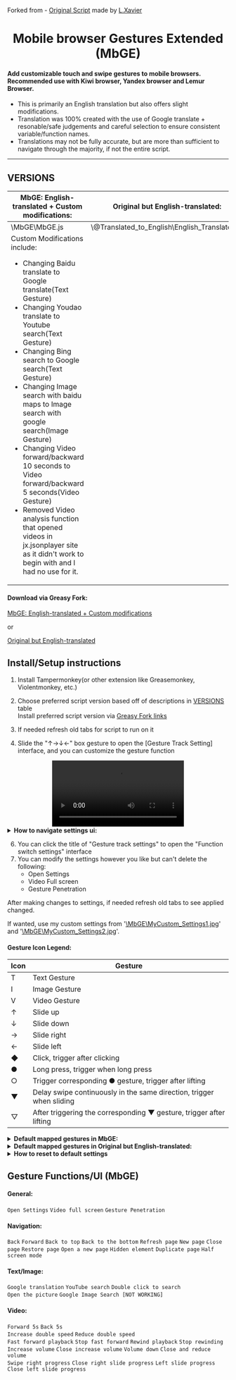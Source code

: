 Forked from - [Original Script](https://greasyfork.org/en/scripts/375806-%E6%89%8B%E6%9C%BA%E6%B5%8F%E8%A7%88%E5%99%A8%E8%A7%A6%E6%91%B8%E6%89%8B%E5%8A%BF) made by [L.Xavier](https://greasyfork.org/en/users/128493-l-xavier)

<h1 align="center">
Mobile browser Gestures Extended (MbGE)
</h1>


<h4>
Add customizable touch and swipe gestures to mobile browsers. Recommended use with Kiwi browser, Yandex browser and Lemur Browser.
</h4>

- This is primarily an English translation but also offers slight modifications. 
- Translation was 100% created with the use of Google translate + resonable/safe judgements and careful selection to ensure consistent variable/function names.
- Translations may not be fully accurate, but are more than sufficient to navigate through the majority, if not the entire script.
***
<h2>
VERSIONS
</h2>

<table>
<thead>
  <tr>
    <th>MbGE: English-translated + Custom modifications:</th>
    <th>Original but English-translated:</th>
    <th>Original script:</th>
  </tr>
</thead>
<tbody>
  <tr>
    <td>\MbGE\MbGE.js</td>
    <td>\@Translated_to_English\English_Translated.js</td>
    <td>\@Original\Original.js</td>
  </tr>
  <tr>
    <td>Custom Modifications include:
      <ul>
        <li>Changing Baidu translate to Google translate(Text Gesture)</li>
        <li>Changing Youdao translate to Youtube search(Text Gesture)</li>
        <li>Changing Bing search to Google search(Text Gesture)</li>
        <li>Changing Image search with baidu maps to Image search with google search(Image Gesture)</li>
        <li>Changing Video forward/backward 10 seconds to Video forward/backward 5 seconds(Video Gesture)</li>
        <li>Removed Video analysis function that opened videos in jx.jsonplayer site as it didn't work to begin with and I had no use for it.</li>
      </ul>
    </td>
    <td></td>
    <td></td>
  </tr>
</tbody>
</table>

<h4>
Download via Greasy Fork:
</h4>

[MbGE: English-translated + Custom modifications](https://greasyfork.org/en/scripts/466269-mobile-browser-gestures-extended-mbge)  

or  

[Original but English-translated](https://greasyfork.org/en/scripts/466268-mobile-browser-touch-gestures-english-translated)  


<h2>
Install/Setup instructions
</h2>

1. Install Tampermonkey(or other extension like Greasemonkey, Violentmonkey, etc.)  
3. Choose preferred script version based off of descriptions in [VERSIONS](https://github.com/Crunchbits/Mobile-browser-Gestures-Extended-MbGE#versions) table  
Install preferred script version via [Greasy Fork links](https://github.com/Crunchbits/Mobile-browser-Gestures-Extended-MbGE#download-via-greasy-fork)   

4. If needed refresh old tabs for script to run on it  

5. Slide the "↑→↓←" box gesture to open the [Gesture Track Setting] interface, and you can customize the gesture function  

<div align="center">
  <video src="https://github.com/Crunchbits/Mobile-browser-Gestures-Extended-MbGE/assets/87384615/1e878387-132c-4b0e-a434-abfc6c810fc2"/>
</div>

<details>
  <summary><b>How to navigate settings ui:</b></summary>
  
  (Open image in new tab or download image to zoom in)
  ![Translated Pictures Guide](https://github.com/Crunchbits/Mobile-browser-Gestures-Extended-MbGE/assets/87384615/9484af5e-4bce-40cb-83c7-64e2f375c95f)

</details>

6. You can click the title of "Gesture track settings" to open the "Function switch settings" interface  
7. You can modify the settings however you like but can't delete the following:
    - Open Settings  
    - Video Full screen  
    - Gesture Penetration  

After making changes to settings, if needed refresh old tabs to see applied changed.  

If wanted, use my custom settings from '[\MbGE\MyCustom_Settings1.jpg](https://github.com/Crunchbits/Mobile-browser-Gestures-Extended-MbGE/blob/main/MbGE/MyCustom_Settings1.jpg)' and '[\MbGE\MyCustom_Settings2.jpg](https://github.com/Crunchbits/Mobile-browser-Gestures-Extended-MbGE/blob/main/MbGE/MyCustom_Settings2.jpg)'.

<h4>
Gesture Icon Legend:
</h4>


<table>
<thead>
  <tr>
    <th>Icon</th>
    <th>Gesture</th>
  </tr>
</thead>
<tbody>
  <tr>
    <td>T</td>
    <td>Text Gesture</td>
  </tr>
  <tr>
    <td>I</td>
    <td>Image Gesture</td>
  </tr>
  <tr>
    <td>V</td>
    <td>Video Gesture</td>
  </tr>
  <tr>
    <td>↑</td>
    <td>Slide up</td>
  </tr>
  <tr>
    <td>↓</td>
    <td>Slide down</td>
  </tr>
  <tr>
    <td>→</td>
    <td>Slide right</td>
  </tr>
  <tr>
    <td>←</td>
    <td>Slide left</td>
  </tr>
  <tr>
    <td>◆</td>
    <td> Click, trigger after clicking</td>
  </tr>
  <tr>
    <td>●</td>
    <td>Long press, trigger when long press</td>
  </tr>
  <tr>
    <td>○</td>
    <td>Trigger corresponding ● gesture, trigger after lifting</td>
  </tr>
  <tr>
    <td>▼</td>
    <td>Delay swipe continuously in the same direction, trigger when sliding</td>
  </tr>
  <tr>
    <td>▽</td>
    <td>After triggering the corresponding ▼ gesture, trigger after lifting</td>
  </tr>
</tbody>
</table>


<details>
  <summary><b>Default mapped gestures in MbGE:</b></summary>

<table>
<thead>
  <tr>
    <th>Gesture (36)</th>
    <th>Function</th>
  </tr>
</thead>
<tbody>
  <tr>
    <td>↑→↓←</td>
    <td>Open Settings</td>
  </tr>
  <tr>
    <td>◆◆</td>
    <td>Video full screen</td>
  </tr>
  <tr>
    <td>●</td>
    <td>Gesture Penetration</td>
  </tr>
  <tr>
    <td>→←</td>
    <td>Back</td>
  </tr>
  <tr>
    <td>←→</td>
    <td>Forward</td>
  </tr>
  <tr>
    <td>↓↑</td>
    <td>Back to top</td>
  </tr>
  <tr>
    <td>↑↓</td>
    <td>Back to the bottom</td>
  </tr>
  <tr>
    <td>←↓</td>
    <td>Refresh page</td>
  </tr>
  <tr>
    <td>←↑</td>
    <td>New page</td>
  </tr>
  <tr>
    <td>→↓</td>
    <td>Close page</td>
  </tr>
  <tr>
    <td>→↑</td>
    <td>Restore page</td>
  </tr>
  <tr>
    <td>↓↑●</td>
    <td>Open a new page</td>
  </tr>
  <tr>
    <td>↑↓●</td>
    <td>Hidden element</td>
  </tr>
  <tr>
    <td>↓→</td>
    <td>Duplicate page</td>
  </tr>
  <tr>
    <td>→←→</td>
    <td>Half screen mode</td>
  </tr>
  <tr>
    <td>T→↑</td>
    <td>Google translation</td>
  </tr>
  <tr>
    <td>T←↑</td>
    <td>YouTube search</td>
  </tr>
  <tr>
    <td>T◆◆</td>
    <td>Double click to search</td>
  </tr>
  <tr>
    <td>I↓↑●</td>
    <td>Open the picture</td>
  </tr>
  <tr>
    <td>I→↑●</td>
    <td>Google Image Search [NOT WORKING]</td>
  </tr>
  <tr>
    <td>V→</td>
    <td>Forward 5s</td>
  </tr>
  <tr>
    <td>V←</td>
    <td>Back 5s</td>
  </tr>
  <tr>
    <td>V↑</td>
    <td>Increase double speed</td>
  </tr>
  <tr>
    <td>V↓</td>
    <td>Reduce double speed</td>
  </tr>
  <tr>
    <td>V→●</td>
    <td>Fast forward playback</td>
  </tr>
  <tr>
    <td>V→○</td>
    <td>Stop fast forward</td>
  </tr>
  <tr>
    <td>V←●</td>
    <td>Rewind playback</td>
  </tr>
  <tr>
    <td>V←○</td>
    <td>Stop rewinding</td>
  </tr>
  <tr>
    <td>V↑●</td>
    <td>Increase volume</td>
  </tr>
  <tr>
    <td>V↑○</td>
    <td>Close increase volume</td>
  </tr>
  <tr>
    <td>V↓●</td>
    <td>Volume down</td>
  </tr>
  <tr>
    <td>V↓○</td>
    <td>Close and reduce volume</td>
  </tr>
  <tr>
    <td>V→▼</td>
    <td>Swipe right progress</td>
  </tr>
  <tr>
    <td>V→▽</td>
    <td>Close right slide progress</td>
  </tr>
  <tr>
    <td>V←▼</td>
    <td>Left slide progress</td>
  </tr>
  <tr>
    <td>V←▽</td>
    <td>Close left slide progress</td>
  </tr>
</tbody>
</table>

</details>

<details>
  <summary><b>Default mapped gestures in Original but English-translated:</b></summary>
  
  <table>
<thead>
  <tr>
    <th>Gesture (37)</th>
    <th>Function</th>
  </tr>
</thead>
<tbody>
  <tr>
    <td>↑→↓←</td>
    <td>Open Settings</td>
  </tr>
  <tr>
    <td>◆◆</td>
    <td>Video full screen</td>
  </tr>
  <tr>
    <td>●</td>
    <td>Gesture Penetration</td>
  </tr>
  <tr>
    <td>→←</td>
    <td>Back</td>
  </tr>
  <tr>
    <td>←→</td>
    <td>Forward</td>
  </tr>
  <tr>
    <td>↓↑</td>
    <td>Back to top</td>
  </tr>
  <tr>
    <td>↑↓</td>
    <td>Back to the bottom</td>
  </tr>
  <tr>
    <td>←↓</td>
    <td>Refresh page</td>
  </tr>
  <tr>
    <td>←↑</td>
    <td>New page</td>
  </tr>
  <tr>
    <td>→↓</td>
    <td>Close page</td>
  </tr>
  <tr>
    <td>→↑</td>
    <td>Restore page</td>
  </tr>
  <tr>
    <td>↓↑●</td>
    <td>Open a new page</td>
  </tr>
  <tr>
    <td>↑↓●</td>
    <td>Hidden element</td>
  </tr>
  <tr>
    <td>↓→</td>
    <td>Duplicate page</td>
  </tr>
  <tr>
    <td>→←→</td>
    <td>Half screen mode</td>
  </tr>
  <tr>
    <td>→↓↑←</td>
    <td>Video analysis</td>
  </tr>
  <tr>
    <td>T→↑</td>
    <td>Baidu translation</td>
  </tr>
  <tr>
    <td>T←↑</td>
    <td>Youdao translation</td>
  </tr>
  <tr>
    <td>T◆◆</td>
    <td>Double click to search</td>
  </tr>
  <tr>
    <td>I↓↑●</td>
    <td>Open the picture</td>
  </tr>
  <tr>
    <td>I→↑●</td>
    <td>Baidu Search Picture</td>
  </tr>
  <tr>
    <td>V→</td>
    <td>Forward 10s</td>
  </tr>
  <tr>
    <td>V←</td>
    <td>Back 10s</td>
  </tr>
  <tr>
    <td>V↑</td>
    <td>Increase double speed</td>
  </tr>
  <tr>
    <td>V↓</td>
    <td>Reduce double speed</td>
  </tr>
  <tr>
    <td>V→●</td>
    <td>Fast forward playback</td>
  </tr>
  <tr>
    <td>V→○</td>
    <td>Stop fast forward</td>
  </tr>
  <tr>
    <td>V←●</td>
    <td>Rewind playback</td>
  </tr>
  <tr>
    <td>V←○</td>
    <td>Stop rewinding</td>
  </tr>
  <tr>
    <td>V↑●</td>
    <td>Increase volume</td>
  </tr>
  <tr>
    <td>V↑○</td>
    <td>Close increase volume</td>
  </tr>
  <tr>
    <td>V↓●</td>
    <td>Volume down</td>
  </tr>
  <tr>
    <td>V↓○</td>
    <td>Close and reduce volume</td>
  </tr>
  <tr>
    <td>V→▼</td>
    <td>Swipe right progress</td>
  </tr>
  <tr>
    <td>V→▽</td>
    <td>Close right slide progress</td>
  </tr>
  <tr>
    <td>V←▼</td>
    <td>Left slide progress</td>
  </tr>
  <tr>
    <td>V←▽</td>
    <td>Close left slide progress</td>
  </tr>
</tbody>
</table>
  
</details>
 
<details>
  <summary><b>How to reset to default settings</b></summary>

Even if you replace the script text with the initial script text, the old settings will probably stick.  
This is because the script is still holding onto it's storage content.  

The easiest way to remove the old settings is to go to Tampermonkey's dashboard and delete the script with the trash bin icon or File/Remove and then reinstall the initial script.  
  
</details>
 
<h2>
Gesture Functions/UI (MbGE)
</h2>

<h4>
General:
</h4>

`Open Settings` `Video full screen` `Gesture Penetration`

<h4>
Navigation:
</h4>

`Back` `Forward` `Back to top` `Back to the bottom` `Refresh page` `New page` `Close page` `Restore page` `Open a new page` `Hidden element` `Duplicate page` `Half screen mode`

<h4>
Text/Image:
</h4>

`Google translation` `YouTube search` `Double click to search`  
`Open the picture` `Google Image Search [NOT WORKING]`

<h4>
Video:
</h4>

`Forward 5s` `Back 5s`  
`Increase double speed` `Reduce double speed`  
`Fast forward playback` `Stop fast forward` `Rewind playback` `Stop rewinding`  
`Increase volume` `Close increase volume` `Volume down` `Close and reduce volume`  
`Swipe right progress` `Close right slide progress` `Left slide progress` `Close left slide progress`  
